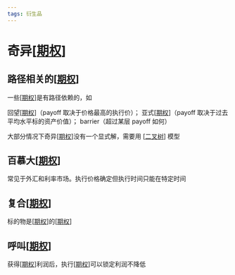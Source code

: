 ```yaml
---
tags: 衍生品
---
```

# 奇异[[期权]]

## 路径相关的[[期权]]

一些[[期权]]是有路径依赖的，如

回望[[期权]]（payoff 取决于价格最高的执行价）； 亚式[[期权]]（payoff 取决于过去平均水平标的资产价值）； barrier（超过某层 payoff 如何）

大部分情况下奇异[[期权]]没有一个显式解，需要用 [[二叉树]] 模型

## 百慕大[[期权]]

常见于外汇和利率市场。执行价格确定但执行时间只能在特定时间

## 复合[[期权]]

标的物是[[期权]]的[[期权]]

## 呼叫[[期权]]

获得[[期权]]利润后，执行[[期权]]可以锁定利润不降低

[//begin]: # "Autogenerated link references for markdown compatibility"
[期权]: 期权.md "期权"
[二叉树]: ../../algorithm/data_structure/二叉树.md "二叉树"
[//end]: # "Autogenerated link references"

